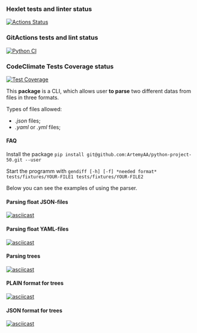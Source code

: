 ### Hexlet tests and linter status

[![Actions Status](https://github.com/ArtemyAA/python-project-50/actions/workflows/hexlet-check.yml/badge.svg)](https://github.com/ArtemyAA/python-project-50/actions)

### GitActions tests and lint status

[![Python CI](https://github.com/ArtemyAA/python-project-50/actions/workflows/Python_CI.yml/badge.svg)](https://github.com/ArtemyAA/python-project-50/actions/workflows/Python_CI.yml)

### CodeClimate Tests Coverage status

[![Test Coverage](https://api.codeclimate.com/v1/badges/0be990c6c95df4a551e7/test_coverage)](https://codeclimate.com/github/ArtemyAA/python-project-50/test_coverage)

This **package** is a CLI, which allows user **to parse** two different datas from files in three formats.

Types of files allowed:

- *.json* files;
- *.yaml* or *.yml* files;

#### FAQ

Install the package
`pip install git@github.com:ArtemyAA/python-project-50.git --user`

Start the programm with
`gendiff [-h] [-f] *needed format* tests/fixtures/YOUR-FILE1 tests/fixtures/YOUR-FILE2`

Below you can see the examples of using the parser.

#### Parsing float JSON-files

[![asciicast](https://asciinema.org/a/632924.svg)](https://asciinema.org/a/632924)

#### Parsing float YAML-files

[![asciicast](https://asciinema.org/a/633254.svg)](https://asciinema.org/a/633254)

#### Parsing trees

[![asciicast](https://asciinema.org/a/634501.svg)](https://asciinema.org/a/634501)

#### PLAIN format for trees

[![asciicast](https://asciinema.org/a/634774.svg)](https://asciinema.org/a/634774)

#### JSON format for trees

[![asciicast](https://asciinema.org/a/635456.svg)](https://asciinema.org/a/635456)

